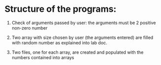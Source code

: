 # Structure of the programs:

1. Check of arguments passed by user: the arguments must be 2 positive non-zero number

2. Two array with size chosen by user (the arguments entered) are filled with random number as explained into lab doc.

3. Two files, one for each array, are created and populated with the numbers contained into arrays
